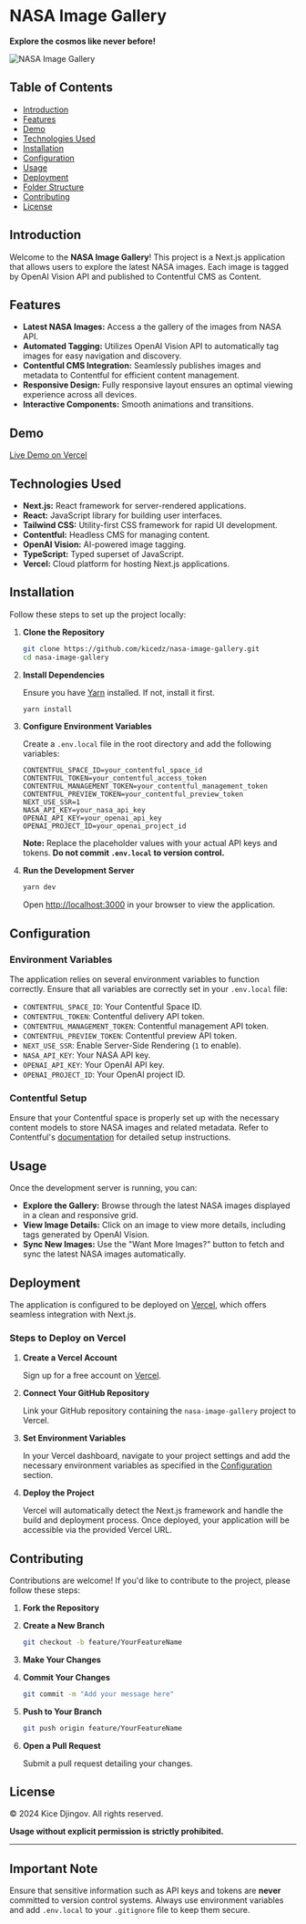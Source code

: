 # NASA Image Gallery

**Explore the cosmos like never before!**

![NASA Image Gallery](public/banner.webp)

## Table of Contents

- [Introduction](#introduction)
- [Features](#features)
- [Demo](#demo)
- [Technologies Used](#technologies-used)
- [Installation](#installation)
- [Configuration](#configuration)
- [Usage](#usage)
- [Deployment](#deployment)
- [Folder Structure](#folder-structure)
- [Contributing](#contributing)
- [License](#license)

## Introduction

Welcome to the **NASA Image Gallery**! This project is a Next.js application that allows users to explore the latest NASA images. Each image is tagged by OpenAI Vision API and published to Contentful CMS as Content.

## Features

- **Latest NASA Images:** Access a the gallery of the images from NASA API.
- **Automated Tagging:** Utilizes OpenAI Vision API to automatically tag images for easy navigation and discovery.
- **Contentful CMS Integration:** Seamlessly publishes images and metadata to Contentful for efficient content management.
- **Responsive Design:** Fully responsive layout ensures an optimal viewing experience across all devices.
- **Interactive Components:** Smooth animations and transitions.

## Demo

[Live Demo on Vercel](https://deployment.vercel.app)

## Technologies Used

- **Next.js:** React framework for server-rendered applications.
- **React:** JavaScript library for building user interfaces.
- **Tailwind CSS:** Utility-first CSS framework for rapid UI development.
- **Contentful:** Headless CMS for managing content.
- **OpenAI Vision:** AI-powered image tagging.
- **TypeScript:** Typed superset of JavaScript.
- **Vercel:** Cloud platform for hosting Next.js applications.

## Installation

Follow these steps to set up the project locally:

1. **Clone the Repository**

   ```bash
   git clone https://github.com/kicedz/nasa-image-gallery.git
   cd nasa-image-gallery
   ```

2. **Install Dependencies**

   Ensure you have [Yarn](https://yarnpkg.com/) installed. If not, install it first.

   ```bash
   yarn install
   ```

3. **Configure Environment Variables**

   Create a `.env.local` file in the root directory and add the following variables:

   ```env
   CONTENTFUL_SPACE_ID=your_contentful_space_id
   CONTENTFUL_TOKEN=your_contentful_access_token
   CONTENTFUL_MANAGEMENT_TOKEN=your_contentful_management_token
   CONTENTFUL_PREVIEW_TOKEN=your_contentful_preview_token
   NEXT_USE_SSR=1
   NASA_API_KEY=your_nasa_api_key
   OPENAI_API_KEY=your_openai_api_key
   OPENAI_PROJECT_ID=your_openai_project_id
   ```

   **Note:** Replace the placeholder values with your actual API keys and tokens. **Do not commit `.env.local` to version control.**

4. **Run the Development Server**

   ```bash
   yarn dev
   ```

   Open [http://localhost:3000](http://localhost:3000) in your browser to view the application.

## Configuration

### Environment Variables

The application relies on several environment variables to function correctly. Ensure that all variables are correctly set in your `.env.local` file:

- `CONTENTFUL_SPACE_ID`: Your Contentful Space ID.
- `CONTENTFUL_TOKEN`: Contentful delivery API token.
- `CONTENTFUL_MANAGEMENT_TOKEN`: Contentful management API token.
- `CONTENTFUL_PREVIEW_TOKEN`: Contentful preview API token.
- `NEXT_USE_SSR`: Enable Server-Side Rendering (`1` to enable).
- `NASA_API_KEY`: Your NASA API key.
- `OPENAI_API_KEY`: Your OpenAI API key.
- `OPENAI_PROJECT_ID`: Your OpenAI project ID.

### Contentful Setup

Ensure that your Contentful space is properly set up with the necessary content models to store NASA images and related metadata. Refer to Contentful's [documentation](https://www.contentful.com/developers/docs/) for detailed setup instructions.

## Usage

Once the development server is running, you can:

- **Explore the Gallery:** Browse through the latest NASA images displayed in a clean and responsive grid.
- **View Image Details:** Click on an image to view more details, including tags generated by OpenAI Vision.
- **Sync New Images:** Use the "Want More Images?" button to fetch and sync the latest NASA images automatically.

## Deployment

The application is configured to be deployed on [Vercel](https://vercel.com/), which offers seamless integration with Next.js.

### Steps to Deploy on Vercel

1. **Create a Vercel Account**

   Sign up for a free account on [Vercel](https://vercel.com/).

2. **Connect Your GitHub Repository**

   Link your GitHub repository containing the `nasa-image-gallery` project to Vercel.

3. **Set Environment Variables**

   In your Vercel dashboard, navigate to your project settings and add the necessary environment variables as specified in the [Configuration](#configuration) section.

4. **Deploy the Project**

   Vercel will automatically detect the Next.js framework and handle the build and deployment process. Once deployed, your application will be accessible via the provided Vercel URL.

## Contributing

Contributions are welcome! If you'd like to contribute to the project, please follow these steps:

1. **Fork the Repository**

2. **Create a New Branch**

   ```bash
   git checkout -b feature/YourFeatureName
   ```

3. **Make Your Changes**

4. **Commit Your Changes**

   ```bash
   git commit -m "Add your message here"
   ```

5. **Push to Your Branch**

   ```bash
   git push origin feature/YourFeatureName
   ```

6. **Open a Pull Request**

   Submit a pull request detailing your changes.

## License

© 2024 Kice Djingov. All rights reserved.

**Usage without explicit permission is strictly prohibited.**

---

## Important Note

Ensure that sensitive information such as API keys and tokens are **never** committed to version control systems. Always use environment variables and add `.env.local` to your `.gitignore` file to keep them secure.
